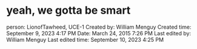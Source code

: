 # yeah, we gotta be smart

person: LionofTawheed, UCE-1
Created by: William Menguy
Created time: September 9, 2023 4:17 PM
Date: March 24, 2015 7:26 PM
Last edited by: William Menguy
Last edited time: September 10, 2023 4:25 PM